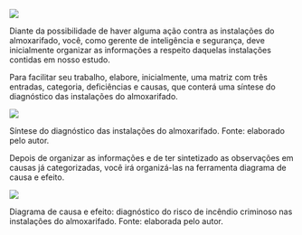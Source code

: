 [![](https://ampli-images.s3.amazonaws.com/production/c40ee967-950e-497e-b99e-8d606638543e/original)](https://ampli-images.s3.amazonaws.com/production/c40ee967-950e-497e-b99e-8d606638543e/original)

Diante da possibilidade de haver alguma ação contra as instalações do almoxarifado, você, como gerente de inteligência e segurança, deve inicialmente organizar as informações a respeito daquelas instalações contidas em nosso estudo.

Para facilitar seu trabalho, elabore, inicialmente, uma matriz com três entradas, categoria, deficiências e causas, que conterá uma síntese do diagnóstico das instalações do almoxarifado.

[![](https://ampli-images.s3.amazonaws.com/production/ec91050f-6fed-4622-ace8-a529b2e58109/original)](https://ampli-images.s3.amazonaws.com/production/ec91050f-6fed-4622-ace8-a529b2e58109/original)

Síntese do diagnóstico das instalações do almoxarifado. Fonte: elaborado pelo autor.

Depois de organizar as informações e de ter sintetizado as observações em causas já categorizadas, você irá organizá-las na ferramenta diagrama de causa e efeito.

[![](https://ampli-images.s3.amazonaws.com/production/ab6db689-2c0e-4611-b0ef-e6af5c4e84ac/original)](https://ampli-images.s3.amazonaws.com/production/ab6db689-2c0e-4611-b0ef-e6af5c4e84ac/original)

Diagrama de causa e efeito: diagnóstico do risco de incêndio criminoso nas instalações do almoxarifado. Fonte: elaborada pelo autor.